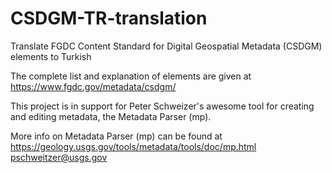 # CSDGM-TR-translation
Translate FGDC  Content Standard for Digital Geospatial Metadata (CSDGM) elements to Turkish

The complete list and explanation of elements are given at
https://www.fgdc.gov/metadata/csdgm/

This project is in support for Peter Schweizer's awesome tool for creating and editing metadata, the Metadata Parser (mp).  

More info on Metadata Parser (mp) can be found at 
https://geology.usgs.gov/tools/metadata/tools/doc/mp.html
pschweitzer@usgs.gov

